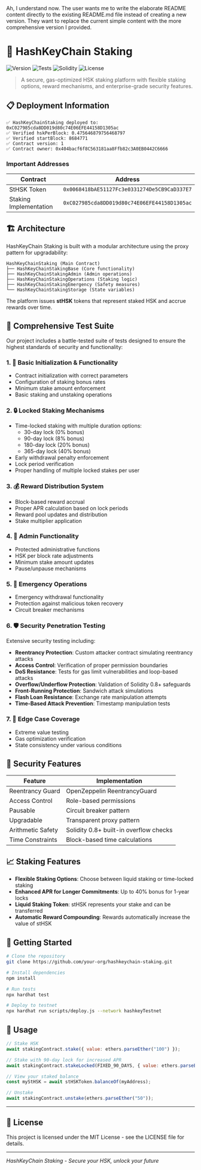 <think>
Ah, I understand now. The user wants me to write the elaborate README content directly to the existing README.md file instead of creating a new version. They want to replace the current simple content with the more comprehensive version I provided.
</think>

# 🔐 HashKeyChain Staking
![Version](https://img.shields.io/badge/version-1.0.0-blue.svg)
![Tests](https://img.shields.io/badge/tests-100%25-brightgreen.svg)
![Solidity](https://img.shields.io/badge/solidity-0.8.28-orange.svg)
![License](https://img.shields.io/badge/license-MIT-green.svg)

> A secure, gas-optimized HSK staking platform with flexible staking options, reward mechanisms, and enterprise-grade security features.

## 📋 Deployment Information

```
✅ HashKeyChainStaking deployed to: 0xC027985cda8DD019d80c74E06EFE44158D1305ac
✅ Verified hskPerBlock: 0.475646879756468797
✅ Verified startBlock: 8684771
✅ Contract version: 1
✅ Contract owner: 0x404bacf6f8C563181aa8Ffb82c3A0EB0442C6666
```

### Important Addresses
| Contract | Address |
|----------|---------|
| StHSK Token | `0x0068418bAE51127Fc3e0331274De5CB9CaD337E7` |
| Staking Implementation | `0xC027985cda8DD019d80c74E06EFE44158D1305ac` |

## 🏗️ Architecture

HashKeyChain Staking is built with a modular architecture using the proxy pattern for upgradability:

```
HashKeyChainStaking (Main Contract)
├── HashKeyChainStakingBase (Core functionality)
├── HashKeyChainStakingAdmin (Admin operations)
├── HashKeyChainStakingOperations (Staking logic)
├── HashKeyChainStakingEmergency (Safety measures)
└── HashKeyChainStakingStorage (State variables)
```

The platform issues **stHSK** tokens that represent staked HSK and accrue rewards over time.

## 🧪 Comprehensive Test Suite

Our project includes a battle-tested suite of tests designed to ensure the highest standards of security and functionality:

### 1. 🔄 Basic Initialization & Functionality
- Contract initialization with correct parameters
- Configuration of staking bonus rates
- Minimum stake amount enforcement
- Basic staking and unstaking operations

### 2. 🔒 Locked Staking Mechanisms
- Time-locked staking with multiple duration options:
  - 30-day lock (0% bonus)
  - 90-day lock (8% bonus)
  - 180-day lock (20% bonus)
  - 365-day lock (40% bonus)
- Early withdrawal penalty enforcement
- Lock period verification
- Proper handling of multiple locked stakes per user

### 3. 💰 Reward Distribution System
- Block-based reward accrual
- Proper APR calculation based on lock periods
- Reward pool updates and distribution
- Stake multiplier application

### 4. 👑 Admin Functionality
- Protected administrative functions
- HSK per block rate adjustments
- Minimum stake amount updates
- Pause/unpause mechanisms

### 5. 🚨 Emergency Operations
- Emergency withdrawal functionality
- Protection against malicious token recovery
- Circuit breaker mechanisms

### 6. 🛡️ Security Penetration Testing
Extensive security testing including:

- **Reentrancy Protection**: Custom attacker contract simulating reentrancy attacks
- **Access Control**: Verification of proper permission boundaries
- **DoS Resistance**: Tests for gas limit vulnerabilities and loop-based attacks  
- **Overflow/Underflow Protection**: Validation of Solidity 0.8+ safeguards
- **Front-Running Protection**: Sandwich attack simulations
- **Flash Loan Resistance**: Exchange rate manipulation attempts
- **Time-Based Attack Prevention**: Timestamp manipulation tests

### 7. 💯 Edge Case Coverage
- Extreme value testing
- Gas optimization verification
- State consistency under various conditions

## 🔐 Security Features

| Feature | Implementation |
|---------|----------------|
| Reentrancy Guard | OpenZeppelin ReentrancyGuard |
| Access Control | Role-based permissions |
| Pausable | Circuit breaker pattern |
| Upgradable | Transparent proxy pattern |
| Arithmetic Safety | Solidity 0.8+ built-in overflow checks |
| Time Constraints | Block-based time calculations |

## 📈 Staking Features

- **Flexible Staking Options**: Choose between liquid staking or time-locked staking
- **Enhanced APR for Longer Commitments**: Up to 40% bonus for 1-year locks
- **Liquid Staking Token**: stHSK represents your stake and can be transferred
- **Automatic Reward Compounding**: Rewards automatically increase the value of stHSK

## 🌟 Getting Started

```bash
# Clone the repository
git clone https://github.com/your-org/hashkeychain-staking.git

# Install dependencies
npm install

# Run tests
npx hardhat test

# Deploy to testnet
npx hardhat run scripts/deploy.js --network hashkeyTestnet
```

## 🔄 Usage

```javascript
// Stake HSK
await stakingContract.stake({ value: ethers.parseEther("100") });

// Stake with 90-day lock for increased APR
await stakingContract.stakeLocked(FIXED_90_DAYS, { value: ethers.parseEther("500") });

// View your staked balance
const myStHSK = await stHSKToken.balanceOf(myAddress);

// Unstake
await stakingContract.unstake(ethers.parseEther("50"));
```

---

## 📜 License

This project is licensed under the MIT License - see the LICENSE file for details.

---

*HashKeyChain Staking - Secure your HSK, unlock your future*
